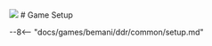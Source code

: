 <img class="header-logo" src="/img/bemani/ddr/a20plus/logo.webp">
# Game Setup

--8<-- "docs/games/bemani/ddr/common/setup.md"